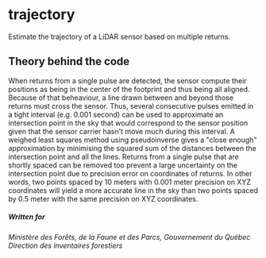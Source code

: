# trajectory
Estimate the trajectory of a LiDAR sensor based on multiple returns.

## Theory behind the code
When returns from a single pulse are detected, the sensor compute their positions as being in the center of the footprint and thus being all aligned. Because of that beheaviour, a line drawn between and beyond those returns must cross the sensor. Thus, several consecutive pulses emitted in a tight interval (e.g. 0.001 second) can be used to approximate an intersection point in the sky that would correspond to the sensor position given that the sensor carrier hasn't move much during this interval. A weighed least squares method using pseudoinverse gives a "close enough" approximation by minimising the squared sum of the distances between the intersection point and all the lines. Returns from a single pulse that are shortly spaced can be removed too prevent a large uncertainty on the intersection point due to precision error on coordinates of returns. In other words, two points spaced by 10 meters with 0.001 meter precision on XYZ coordinates will yield a more accurate line in the sky than two points spaced by 0.5 meter with the same precision on XYZ coordinates.

##### Written for
*Ministère des Forêts, de la Faune et des Parcs, Gouvernement du Québec*\
*Direction des inventaires forestiers*
